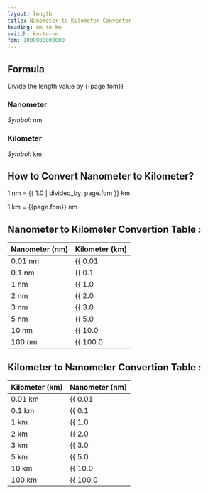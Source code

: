```yaml
---
layout: length
title: Nanometer to Kilometer Converter
heading: nm to km
switch: km-to-nm
fom: 1000000000000
---
```


## Formula
Divide the length value by {{page.fom}}

### Nanometer
*Symbol*: nm

### Kilometer
*Symbol*: km

## How to Convert Nanometer to Kilometer?
1 nm = {{ 1.0 | divided_by: page.fom }} km

1 km = {{page.fom}} nm

## Nanometer to Kilometer Convertion Table :

| Nanometer (nm) | Kilometer (km) |
| ---- | ---- |
| 0.01 nm | {{ 0.01 | divided_by: page.fom | round: 12 }} km |
| 0.1 nm | {{ 0.1 | divided_by: page.fom | round: 12 }} km |
| 1 nm | {{ 1.0 | divided_by: page.fom | round: 12 }} km |
| 2 nm | {{ 2.0 | divided_by: page.fom | round: 12 }} km |
| 3 nm | {{ 3.0 | divided_by: page.fom | round: 12 }} km |
| 5 nm | {{ 5.0 | divided_by: page.fom | round: 12 }} km |
| 10 nm | {{ 10.0 | divided_by: page.fom | round: 12 }} km |
| 100 nm | {{ 100.0 | divided_by: page.fom | round: 12 }} km |

## Kilometer to Nanometer Convertion Table :

| Kilometer (km) | Nanometer (nm) |
| ---- | ---- |
| 0.01 km | {{ 0.01 | times: page.fom | round: 12 }} nm |
| 0.1 km | {{ 0.1 | times: page.fom | round: 12 }} nm |
| 1 km | {{ 1.0 | times: page.fom | round: 12 }} nm |
| 2 km | {{ 2.0 | times: page.fom | round: 12 }} nm |
| 3 km | {{ 3.0 | times: page.fom | round: 12 }} nm |
| 5 km | {{ 5.0 | times: page.fom | round: 12 }} nm |
| 10 km | {{ 10.0 | times: page.fom | round: 12 }} nm |
| 100 km | {{ 100.0 | times: page.fom | round: 12 }} nm |

<script>
selectInput[0].selected = true
selectOutput[8].selected = true
</script>

